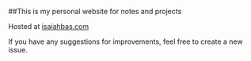 ##This is my personal website for notes and projects

Hosted at [isaiahbas.com](https://isaiahbas.com/)

If you have any suggestions for improvements, feel free to create a new issue.